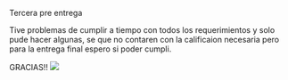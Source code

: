 Tercera pre entrega
 
 Tive problemas de cumplir a tiempo con todos los requerimientos y solo pude hacer algunas, se que no contaren con la calificaion necesaria pero para la entrega final espero si poder cumpli. 

 
GRACIAS!!
[![](https://www.google.com/url?sa=i&url=https%3A%2F%2Fes.vexels.com%2Fpng-svg%2Fvista-previa%2F224169%2Flogotipo-de-programaci-n-inform-tica&psig=AOvVaw3xNbp7ca_L2GswDogPg1L7&ust=1693600991042000&source=images&cd=vfe&opi=89978449&ved=0CA4QjRxqFwoTCOji-L7hh4EDFQAAAAAdAAAAABAD)](http://https://www.google.com/url?sa=i&url=https%3A%2F%2Fes.vexels.com%2Fpng-svg%2Fvista-previa%2F224169%2Flogotipo-de-programaci-n-inform-tica&psig=AOvVaw3xNbp7ca_L2GswDogPg1L7&ust=1693600991042000&source=images&cd=vfe&opi=89978449&ved=0CA4QjRxqFwoTCOji-L7hh4EDFQAAAAAdAAAAABAD)

